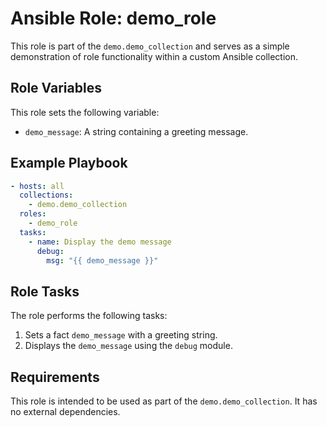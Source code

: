 # Ansible Role: demo_role

This role is part of the `demo.demo_collection` and serves as a simple demonstration of role functionality within a custom Ansible collection.

## Role Variables

This role sets the following variable:

- `demo_message`: A string containing a greeting message.

## Example Playbook

```yaml
- hosts: all
  collections:
    - demo.demo_collection
  roles:
    - demo_role
  tasks:
    - name: Display the demo message
      debug:
        msg: "{{ demo_message }}"
```

## Role Tasks

The role performs the following tasks:

1. Sets a fact `demo_message` with a greeting string.
2. Displays the `demo_message` using the `debug` module.

## Requirements

This role is intended to be used as part of the `demo.demo_collection`. It has no external dependencies.